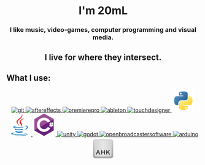 <h1 align="center">I'm 20mL</h1>
<h3 align="center">I like music, video-games, computer programming and visual media.</h3>
<h2 align="center"><b>I live for where they intersect.</b></h2>

<h2 align="left">What I use:</h2>
<p align="center">
  <a href="https://git-scm.com/" target="_blank" rel="noreferrer"> 
    <img src="https://www.vectorlogo.zone/logos/git-scm/git-scm-icon.svg" alt="git" width="60" height="60"/> 
  </a> 
  <a href="https://www.adobe.com/products/aftereffects" target="_blank" rel="noreferrer"> 
    <img src="https://github.com/detain/svg-logos/blob/master/svg/after-effects-2019.svg" alt="aftereffects" width="60" height="60"/> 
  </a>
  <a href="https://www.adobe.com/products/premiere" target="_blank" rel="noreferrer"> 
    <img src="https://github.com/rdimascio/icons/blob/master/icons/color/premierepro.svg" alt="premierepro" width="60" height="60"/> 
  </a> 
  <a href="https://www.ableton.com/" target="_blank" rel="noreferrer"> 
    <img src="https://github.com/simple-icons/simple-icons/blob/master/icons/abletonlive.svg" alt="ableton" width="60" height="60"/> 
  </a>
  <a href="https://derivative.ca/" target="_blank" rel="noreferrer"> 
    <img src="https://scontent-atl3-1.xx.fbcdn.net/v/t1.6435-1/84137372_10157964596662579_4315636001478279168_n.png?stp=dst-png_p148x148&_nc_cat=110&ccb=1-7&_nc_sid=1eb0c7&_nc_ohc=IICOJJYiTcIAX-w1ums&_nc_ht=scontent-atl3-1.xx&oh=00_AT9Q8SBJebHKOuDTNbH_AbvJ735pYA2WRD9PQRtoaXbxaQ&oe=635E1A0C" alt="touchdesigner" width="60" height="60"/> 
  </a>
  <a href="https://www.python.org" target="_blank" rel="noreferrer"> 
    <img src="https://raw.githubusercontent.com/devicons/devicon/master/icons/python/python-original.svg" alt="python" width="60" height="60"/> 
  </a> 
  <a href="https://www.java.com" target="_blank" rel="noreferrer"> 
    <img src="https://raw.githubusercontent.com/devicons/devicon/master/icons/java/java-original.svg" alt="java" width="60" height="60"/> 
  </a> 
  <a href="https://learn.microsoft.com/en-us/dotnet/csharp/" target="_blank" rel="noreferrer"> 
    <img src="https://raw.githubusercontent.com/devicons/devicon/master/icons/csharp/csharp-original.svg" alt="csharp" width="60" height="60"/> 
  </a>
  <a href="https://unity.com/" target="_blank" rel="noreferrer"> 
    <img src="https://www.vectorlogo.zone/logos/unity3d/unity3d-icon.svg" alt="unity" width="60" height="60"/> 
  </a>
  <a href="https://godotengine.org/" target="_blank" rel="noreferrer">
    <img src="https://www.vectorlogo.zone/logos/godotengine/godotengine-icon.svg" alt="godot" width="60" height="60"/> 
  </a>
  <a href="https://obsproject.com/" target="_blank" rel="noreferrer"> 
    <img src="https://github.com/detain/svg-logos/blob/master/svg/obs-2.svg" alt="openbroadcastersoftware" width="60" height="60"/> 
  </a> 
  <a href="https://www.arduino.cc/" target="_blank" rel="noreferrer"> 
    <img src="https://cdn.worldvectorlogo.com/logos/arduino-1.svg" alt="arduino" width="60" height="60"/> 
  </a> 
  <a href="https://www.autohotkey.com/" target="_blank" rel="noreferrer"> 
    <img src="https://github.com/vscode-icons/vscode-icons/blob/master/icons/file_type_autohotkey.svg" alt="autohotkey" width="60" height="60"/> 
  </a> 
</p>
